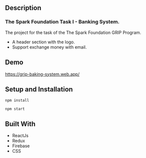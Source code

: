 ## Description

### The Spark Foundation Task I - Banking System.

The project for the task of the The Spark Foundation GRIP Program.

- A header section with the logo.
- Support exchange money with email.

## Demo

https://grip-baking-system.web.app/


## Setup and Installation

```
npm install
```   

```
npm start
```   

## Built With

- ReactJs
- Redux
- Firebase
- CSS
